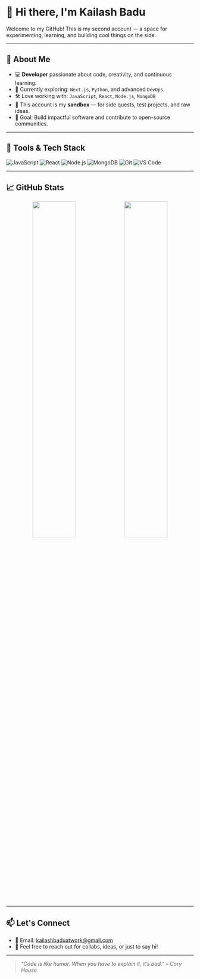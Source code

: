 # 👋 Hi there, I'm Kailash Badu

Welcome to my GitHub! This is my second account — a space for experimenting, learning, and building cool things on the side.

---

## 🚀 About Me

- 💻 **Developer** passionate about code, creativity, and continuous learning.
- 🌱 Currently exploring: `Next.js`, `Python`, and advanced `DevOps`.
- 🛠️ Love working with: `JavaScript`, `React`, `Node.js`, `MongoDB`
- 🧪 This account is my **sandbox** — for side quests, test projects, and raw ideas.
- 🎯 Goal: Build impactful software and contribute to open-source communities.

---

## 🔧 Tools & Tech Stack

![JavaScript](https://img.shields.io/badge/-JavaScript-black?style=flat-square&logo=javascript)
![React](https://img.shields.io/badge/-React-black?style=flat-square&logo=react)
![Node.js](https://img.shields.io/badge/-Node.js-black?style=flat-square&logo=node.js)
![MongoDB](https://img.shields.io/badge/-MongoDB-black?style=flat-square&logo=mongodb)
![Git](https://img.shields.io/badge/-Git-black?style=flat-square&logo=git)
![VS Code](https://img.shields.io/badge/-VS%20Code-black?style=flat-square&logo=visual-studio-code)

---

## 📈 GitHub Stats

<p align="center">
  <img src="https://github-readme-stats.vercel.app/api?username=404bad&show_icons=true&theme=github_dark" width="48%" />
  <img src="https://github-readme-streak-stats.herokuapp.com/?user=404bad&theme=github-dark-blue" width="48%" />
</p>

---

## 📫 Let's Connect

- 📧 Email: kailashbaduatwork@gmail.com
- 💬 Feel free to reach out for collabs, ideas, or just to say hi!

---

> _"Code is like humor. When you have to explain it, it’s bad." – Cory House_
